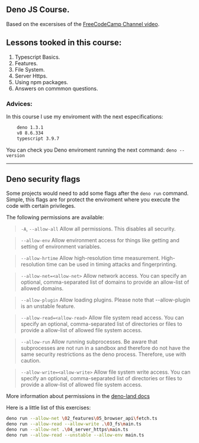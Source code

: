 ## Deno JS Course.

Based on the excersises of the [FreeCodeCamp Channel video](https://www.youtube.com/watch?v=TQUy8ENesGY).

## Lessons tooked in this course:

01. Typescript Basics.
02. Features.
03. File System.
04. Server Https.
05. Using npm packages.
06. Answers on commmon questions.

### Advices:
In this course I use my enviroment with the next especifications:

```bash
    deno 1.3.1
    v8 8.6.334
    typescript 3.9.7
```

You can check you Deno enviroment running the next command: `deno --version`

---

## Deno security flags

Some projects would need to add some flags after the `deno run` command. Simple, this flags are for protect the enviroment where you execute the code with certain privileges.

The following permissions are available:

> `-A`, `--allow-all` Allow all permissions. This disables all security.

> `--allow-env` Allow environment access for things like getting and setting of environment variables.

> `--allow-hrtime` Allow high-resolution time measurement. High-resolution time can be used in timing attacks and fingerprinting.

> `--allow-net=<allow-net>` Allow network access. You can specify an optional, comma-separated list of domains to provide an allow-list of allowed domains.

> `--allow-plugin` Allow loading plugins. Please note that --allow-plugin is an unstable feature.

> `--allow-read=<allow-read>` Allow file system read access. You can specify an optional, comma-separated list of directories or files to provide a allow-list of allowed file system access.

> `--allow-run` Allow running subprocesses. Be aware that subprocesses are not run in a sandbox and therefore do not have the same security restrictions as the deno process. Therefore, use with caution.

> `--allow-write=<allow-write>` Allow file system write access. You can specify an optional, comma-separated list of directories or files to provide a allow-list of allowed file system access.

More information about permissions in the [deno-land docs](https://deno.land/manual/getting_started/permissions)

Here is a little list of this exercises:

```bash
deno run --allow-net \02_features\05_browser_api\fetch.ts
deno run --allow-read --allow-write .\03_fs\main.ts
deno run --allow-net .\04_server_https\main.ts
deno run --allow-read --unstable --allow-env main.ts
```